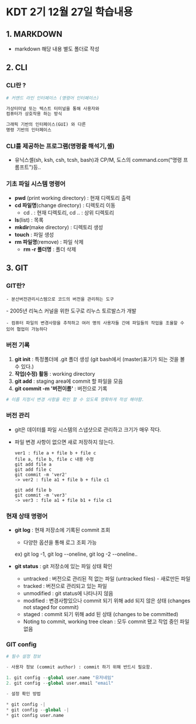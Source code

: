 # KDT 2기 12월 27일 학습내용

## 1. MARKDOWN
- markdown 해당 내용 별도 폴더로 작성

## 2. CLI
 ### CLI란 ?
 
```python
# 커맨드 라인 인터페이스 (명령어 인터페이스)

가상터미널 또는 텍스트 터미널을 통해 사용자와
컴퓨터가 상호작용 하는 방식

그래픽 기반의 인터페이스(GUI) 와 다른
명령 기반의 인터페이스
```
### CLI를 제공하는 프로그램(명령줄 해석기,셸)
   - 유닉스셸(sh, ksh, csh, tcsh, bash)과 CP/M, 도스의 command.com("명령 프롬프트")등..

### 기초 파일 시스템 명령어
 - **pwd** (print working directory) : 현재 디렉토리 출력
 - **cd 파일명**(change directory) : 디렉토리 이동
    - cd . : 현재 디렉토리, cd .. : 상위 디렉토리
- **ls**(list) : 목록
- **mkdir**(make directory) : 디렉토리 생성
- **touch** : 파일 생성
- **rm 파일명**(remove) : 파일 삭제
    - **rm -r 폴더명** : 폴더 삭제

## 3. GIT
### GIT란?
```- 분산버전관리시스템으로 코드의 버전을 관리하는 도구```

\- 2005년 리눅스 커널을 위한 도구로 리누스 토르발스가 개발

```- 컴퓨터 파일의 변경사항을 추적하고 여러 명의 사용자들 간에 파일들의 작업을 조율할 수 있어 협업이 가능하다```

### 버전 기록
1. **git init** : 특정폴더에 .git 폴더 생성 (git bash에서 (master)표기가 되는 것을 볼 수 있다.)
2. **작업(수정) 활동** : working directory
3. **git add** : staging area에 commit 할 파일을 모음
4. **git commit -m '버전이름'** : 버전으로 기록
```python
# 이름 지정시 변경 사항을 확인 할 수 있도록 명확하게 작성 해야함.
```
### 버전 관리

- git은 데이터를 파일 시스템의 스냅샷으로 관리하고 크기가 매우 작다.
- 파일 변경 사항이 없으면 새로 저장하지 않는다.

    ```
    ver1 : file a + file b + file c
  file a, file b, file c 내용 수정
  git add file a
  git add file c
  git commit -m 'ver2'
  -> ver2 : file a1 + file b + file c1
  
  git add file b
  git commit -m 'ver3'
  -> ver3 : file a1 + file b1 + file c1
  ```

### 현재 상태 명령어
- **git log** : 현재 저장소에 기록된 commit 조회
    
    - 다양한 옵션을 통해 로그 조회 가능

     ex) git log -1, git log --oneline, git log -2 --oneline..

- **git status** : git 저장소에 있는 파일 상태 확인 
    - untracked : 버전으로 관리된 적 없는 파일
    (untracked files) - 새로만든 파일
    - tracked : 버전으로 관리되고 있는 파일
    - unmodified : git status에 나타나지 않음
    - modified : 변경사항있으나 commit 되기 위해 add 되지 않은 상태 (changes not staged for commit)
    - staged : commit 되기 위해 add 된 상태 
    (changes to be committed)
    - Noting to commit, working tree clean : 모두 commit 됐고 작업 중인 파일 없음

### GIT config 
```python
# 필수 설정 정보

- 사용자 정보 (commit author) : commit 하기 위해 반드시 필요함.

1. git config --global user.name "유저네임"
2. git config --global user.email "email"

- 설정 확인 방법

* git config -|
* git config --global -|
* git config user.name

